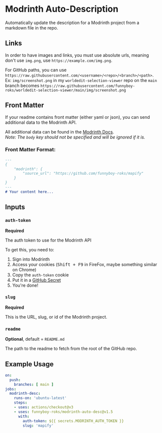 # Modrinth Auto-Description

Automatically update the description for a Modrinth project from a markdown
file in the repo.

## Links

In order to have images and links, you must use absolute urls, meaning
don't use `img.png`, use `https://example.com/img.png`.

For GitHub paths, you can use `https://raw.githubusercontent.com/<username>/<repo>/<branch>/<path>`.
Ex: `img/screenshot.png` in my `worldedit-selection-viewer` repo on the
`main` branch becomes `https://raw.githubusercontent.com/funnyboy-roks/worldedit-selection-viewer/main/img/screenshot.png`

## Front Matter

If your readme contains front matter (either yaml or json), you can send
additional data to the Modrinth API.

All additional data can be found in the [Modrinth Docs](https://docs.modrinth.com/api-spec/#tag/projects/operation/modifyProject).  
*Note: The `body` key should not be specified and will be ignored if it is.*

### Front Matter Format:

```markdown
---
{
    "modrinth": {
        "source_url": "https://github.com/funnyboy-roks/mapify"
    }
}
---
# Your content here...
```


## Inputs

### `auth-token`

**Required**

The auth token to use for the Modrinth API  

To get this, you need to:

1. Sign into Modrinth
2. Access your cookies (<kbd>Shift + F9</kbd> in FireFox, maybe something similar on
   Chrome)
3. Copy the `auth-token` cookie
4. Put it in a [GitHub Secret](https://docs.github.com/en/actions/security-guides/encrypted-secrets)
5. You're done!

### `slug`

**Required**

This is the URL, slug, or id of the Modrinth project.

### `readme`

**Optional**, default = `README.md`

The path to the readme to fetch from the root of the GitHub repo.

## Example Usage

```yaml
on:
  push:
    branches: [ main ]
jobs:
  modrinth-desc:
    runs-on: 'ubuntu-latest'
    steps:
    - uses: actions/checkout@v3
    - uses: funnyboy-roks/modrinth-auto-desc@v1.5
      with:
        auth-token: ${{ secrets.MODRINTH_AUTH_TOKEN }}
        slug: 'mapify'
```
